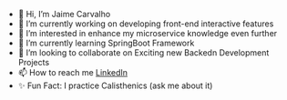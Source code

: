 - 👋 Hi, I’m Jaime Carvalho
- 🌱 I’m currently working on developing front-end interactive features
- 👀 I’m interested in enhance my microservice knowledge even further
- 🌱 I’m currently learning SpringBoot Framework
- 💞️ I’m looking to collaborate on Exciting new Backedn Development Projects
- 📫 How to reach me [LinkedIn](https://www.linkedin.com/in/jaimecarvalho22/)
- ✨ Fun Fact: I practice Calisthenics (ask me about it)
